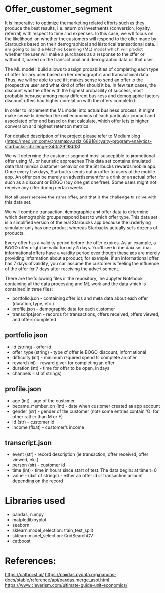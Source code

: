 # Offer_customer_segment

It is imperative to optimize the marketing related efforts such as they produce the best results, i.e. return on investments (conversion, loyalty, referral) with respect to time and expenses. In this case, we will focus on the likelihood, on whether the customers will respond to the offer made by Starbucks based on their demographical and historical transactional data. I am going to build a Machine Learning (ML) model which will predict whether the user will make a purchases as a response to the offer or without it, based on the transactional and demographic data on that user. 

The ML model I build allows to assign probabilities of completing each type of offer for any user based on her demographic and transactional data. Thus, we will be able to see if it makes sense to send an offer to the prospective user and what kind of offer should it be. In few test cases, the discount was the offer with the highest probability of success, most probably because among many different business and demographic factors discount offers had higher correlation with the offers completed. 

In order to implement the ML model into actual business process, it might make sense to develop the unit economics of each particular product and associated offer and based on that calculate, which offer lets to higher conversion and highest retention metrics.

For detailed description of the project please refer to Medium blog (https://medium.com/@mamatov.aziz_68918/loyalty-program-analytics-starbucks-challenge-340c29198b13).

We will determine the customer segment most susceptible to promotional offer using ML or heuristic approaches
This data set contains simulated data that mimics customer behavior on the Starbucks rewards mobile app. Once every few days, Starbucks sends out an offer to users of the mobile app. An offer can be merely an advertisement for a drink or an actual offer such as a discount or BOGO (buy one get one free). Some users might not receive any offer during certain weeks.

Not all users receive the same offer, and that is the challenge to solve with this data set.

We will combine transaction, demographic and offer data to determine which demographic groups respond best to which offer type. This data set is a simplified version of the real Starbucks app because the underlying simulator only has one product whereas Starbucks actually sells dozens of products.

Every offer has a validity period before the offer expires. As an example, a BOGO offer might be valid for only 5 days. You'll see in the data set that informational offers have a validity period even though these ads are merely providing information about a product; for example, if an informational offer has 7 days of validity, you can assume the customer is feeling the influence of the offer for 7 days after receiving the advertisement.

There are the following files in the repository, the Jupyter Notebook containing all the data processing and ML work and the data which is contained in three files:

* portfolio.json - containing offer ids and meta data about each offer (duration, type, etc.)
* profile.json - demographic data for each customer
* transcript.json - records for transactions, offers received, offers viewed, and offers completed

## portfolio.json

* id (string) - offer id
* offer_type (string) - type of offer ie BOGO, discount, informational
* difficulty (int) - minimum required spend to complete an offer
* reward (int) - reward given for completing an offer
* duration (int) - time for offer to be open, in days
* channels (list of strings)

## profile.json

* age (int) - age of the customer
* became_member_on (int) - date when customer created an app account
* gender (str) - gender of the customer (note some entries contain 'O' for other rather than M or F)
* id (str) - customer id
* income (float) - customer's income

## transcript.json

* event (str) - record description (ie transaction, offer received, offer viewed, etc.)
* person (str) - customer id
* time (int) - time in hours since start of test. The data begins at time t=0
* value - (dict of strings) - either an offer id or transaction amount depending on the record

# Libraries used
* pandas, numpy
* matplotlib.pyplot
* seaborn
* sklearn.model_selection: train_test_split
* sklearn.model_selection: GridSearchCV
* catboost

# References:
https://catboost.ai/
https://pandas.pydata.org/pandas-docs/stable/reference/api/pandas.merge_asof.html
https://www.cleverism.com/ultimate-guide-unit-economics/


